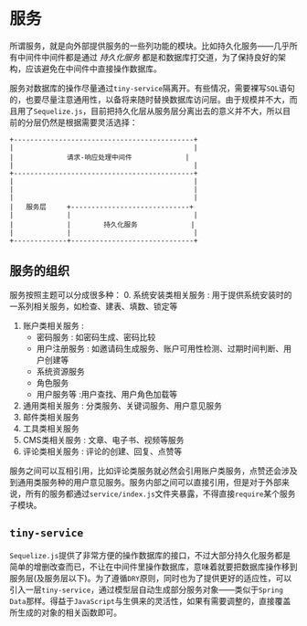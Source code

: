 
# 服务

所谓服务，就是向外部提供服务的一些列功能的模块。比如持久化服务——几乎所有中间件中间件都是通过 *持久化服务* 都是和数据库打交道，为了保持良好的架构，应该避免在中间件中直接操作数据库。

服务对数据库的操作尽量通过`tiny-service`隔离开。有些情况，需要裸写`SQL`语句的，也要尽量注意通用性，以备将来随时替换数据库访问层。由于规模并不大，而且用了`Sequelize.js`，目前把持久化层从服务层分离出去的意义并不大，所以目前的分层仍然是根据需要灵活选择：
```
+--------------------------------------------+
|                                            |
|             请求-响应处理中间件             |
|                                            |
+--------------------------------------------+
|                                            |
|                                            |
|                                            |
|   服务层     +-----------------------------+
|             |                              |
|             |        持久化服务             | 
|             |                              |
+-------------+------------------------------+
```

## 服务的组织

服务按照主题可以分成很多种：
0. 系统安装类相关服务 : 用于提供系统安装时的一系列相关服务，如检查、建表、填数、锁定等
1. 账户类相关服务 : 
    * 密码服务 : 如密码生成、密码比较
    * 用户注册服务 : 如邀请码生成服务、账户可用性检测、过期时间判断、用户创建等
    * 系统资源服务  
    * 角色服务   
    * 用户服务等 :用户查找、用户角色加载等
2. 通用类相关服务 : 分类服务、关键词服务、用户意见服务
3. 邮件类相关服务 
4. 工具类相关服务
5. CMS类相关服务  : 文章、电子书、视频等服务
6. 评论类相关服务  : 评论的创建、回复、点赞等

服务之间可以互相引用，比如评论类服务就必然会引用账户类服务，点赞还会涉及到通用类服务种的用户意见服务。服务内部之间可以直接引用，但是对于外部来说，所有的服务都通过`service/index.js`文件夹暴露，不得直接`require`某个服务子模块。

## `tiny-service`

`Sequelize.js`提供了非常方便的操作数据库的接口，不过大部分持久化服务都是简单的增删改查而已，不让在中间件里操作数据库，意味着就要把数据库操作移到服务层(及服务层以下)。为了遵循`DRY`原则，同时也为了提供更好的适应性，可以引入一层`tiny-service`，通过模型层自动生成部分服务对象——类似于`Spring Data`那样。得益于`JavaScript`与生俱来的灵活性，如果有需要调整的，直接覆盖所生成的对象的相关函数即可。

